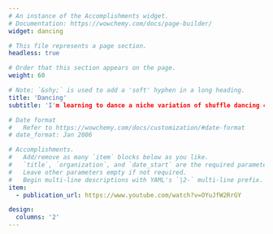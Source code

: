 ```yaml
---
# An instance of the Accomplishments widget.
# Documentation: https://wowchemy.com/docs/page-builder/
widget: dancing

# This file represents a page section.
headless: true

# Order that this section appears on the page.
weight: 60

# Note: `&shy;` is used to add a 'soft' hyphen in a long heading.
title: 'Dancing'
subtitle: 'I'm learning to dance a niche variation of shuffle dancing called neo swing. I am also the founding President of my uni's Shuffle Dancing Club. I post my best videos in this site.'

# Date format
#   Refer to https://wowchemy.com/docs/customization/#date-format
# date_format: Jan 2006

# Accomplishments.
#   Add/remove as many `item` blocks below as you like.
#   `title`, `organization`, and `date_start` are the required parameters.
#   Leave other parameters empty if not required.
#   Begin multi-line descriptions with YAML's `|2-` multi-line prefix.
item:
  - publication_url: https://www.youtube.com/watch?v=OYuJfW2RrGY

design:
  columns: '2'
---
```

